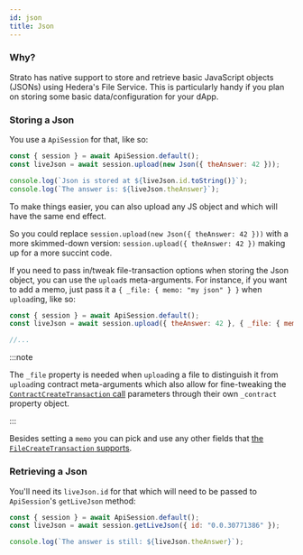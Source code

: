 ```yaml
---
id: json
title: Json
---
```


### Why?
Strato has native support to store and retrieve basic JavaScript objects (JSONs) using Hedera's File Service. This is particularly handy if you plan on storing some basic data/configuration for your dApp.

### Storing a Json
You use a `ApiSession` for that, like so:
```js live=true containerKey=store_a_json
const { session } = await ApiSession.default();
const liveJson = await session.upload(new Json({ theAnswer: 42 }));

console.log(`Json is stored at ${liveJson.id.toString()}`);
console.log(`The answer is: ${liveJson.theAnswer}`);
```
To make things easier, you can also upload any JS object and which will have the same end effect. 

So you could replace `session.upload(new Json({ theAnswer: 42 }))` with a more skimmed-down version: `session.upload({ theAnswer: 42 })` making up for a more succint code.

If you need to pass in/tweak file-transaction options when storing the Json object, you can use the `upload`s meta-arguments. For instance, if you want to add a memo, just pass it a `{ _file: { memo: "my json" } }` when `upload`ing, like so:
```js
const { session } = await ApiSession.default();
const liveJson = await session.upload({ theAnswer: 42 }, { _file: { memo: "my json" } });

//...
```

:::note

The `_file` property is needed when `upload`ing a file to distinguish it from `upload`ing contract meta-arguments which also allow for fine-tweaking the [`ContractCreateTransaction` call](https://docs.hedera.com/guides/docs/sdks/smart-contracts/create-a-smart-contract) parameters through their own `_contract` property object.

:::

Besides setting a `memo` you can pick and use any other fields that [the `FileCreateTransaction` supports](https://docs.hedera.com/guides/docs/sdks/file-storage/create-a-file).

### Retrieving a Json
You'll need its `liveJson.id` for that which will need to be passed to `ApiSession`'s `getLiveJson` method:
```js live=true containerKey=retreive_a_json
const { session } = await ApiSession.default();
const liveJson = await session.getLiveJson({ id: "0.0.30771386" });

console.log(`The answer is still: ${liveJson.theAnswer}`);
```
